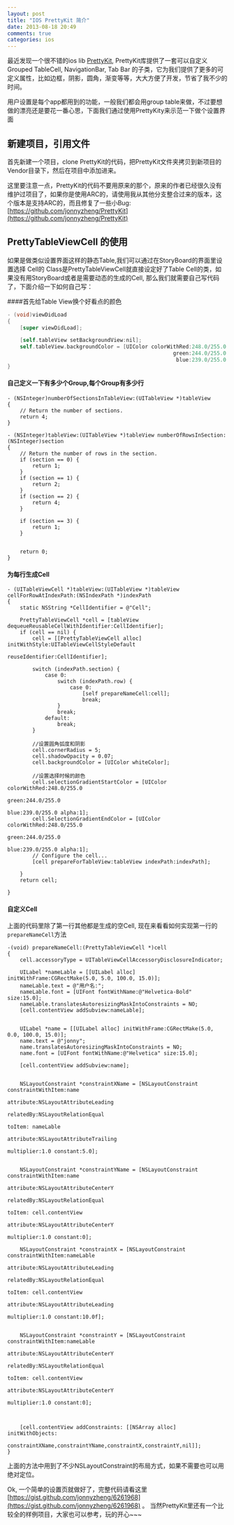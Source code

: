 ```yaml
---
layout: post
title: "IOS PrettyKit 简介"
date: 2013-08-18 20:49
comments: true
categories: ios
---
```



最近发现一个很不错的ios lib  [PrettyKit](https://github.com/vicpenap/PrettyKit), PrettyKit库提供了一套可以自定义Grouped TableCell, NavigationBar, Tab Bar 的子类，它为我们提供了更多的可定义属性，比如边框，阴影，圆角，渐变等等，大大方便了开发，节省了我不少的时间。

用户设置是每个app都用到的功能，一般我们都会用group table来做，不过要想做的漂亮还是要花一番心思，下面我们通过使用PrettyKity来示范一下做个设置界面


## 新建项目，引用文件

首先新建一个项目，clone PrettyKit的代码，把PrettyKit文件夹拷贝到新项目的Vendor目录下，然后在项目中添加进来。

这里要注意一点，PrettyKit的代码不要用原来的那个，原来的作者已经很久没有维护过项目了，如果你是使用ARC的，请使用我从其他分支整合过来的版本，这个版本是支持ARC的，而且修复了一些小Bug: [https://github.com/jonnyzheng/PrettyKit](https://github.com/jonnyzheng/PrettyKit)


## PrettyTableViewCell 的使用

如果是做类似设置界面这样的静态Table,我们可以通过在StoryBoard的界面里设置选择 Cell的 Class是PrettyTableViewCell就直接设定好了Table Cell的类，如果没有用StoryBoard或者是需要动态的生成的Cell, 那么我们就需要自己写代码了，下面介绍一下如何自己写：

####首先给Table View换个好看点的颜色

```objective-c
- (void)viewDidLoad
{
    [super viewDidLoad];

    [self.tableView setBackgroundView:nil];
    self.tableView.backgroundColor = [UIColor colorWithRed:248.0/255.0
                                                     green:244.0/255.0
                                                      blue:239.0/255.0 alpha:1.0];
}

```



#### 自己定义一下有多少个Group,每个Group有多少行

```
- (NSInteger)numberOfSectionsInTableView:(UITableView *)tableView
{
    // Return the number of sections.
    return 4;
}

- (NSInteger)tableView:(UITableView *)tableView numberOfRowsInSection:(NSInteger)section
{
    // Return the number of rows in the section.
    if (section == 0) {
        return 1;
    }
    if (section == 1) {
        return 2;
    }
    if (section == 2) {
        return 4;
    }
    
    if (section == 3) {
        return 1;
    }
    

    return 0;
}
```


#### 为每行生成Cell



```
- (UITableViewCell *)tableView:(UITableView *)tableView cellForRowAtIndexPath:(NSIndexPath *)indexPath
{
    static NSString *CellIdentifier = @"Cell";
    
    PrettyTableViewCell *cell = [tableView dequeueReusableCellWithIdentifier:CellIdentifier];
    if (cell == nil) {
        cell = [[PrettyTableViewCell alloc] initWithStyle:UITableViewCellStyleDefault
                                          reuseIdentifier:CellIdentifier];
        
        switch (indexPath.section) {
            case 0:
                switch (indexPath.row) {
                    case 0:
                        [self prepareNameCell:cell];
                        break;
                }
                break;
            default:
                break;
        }
        
        //设置圆角弧度和阴影
        cell.cornerRadius = 5;
        cell.shadowOpacity = 0.07;
        cell.backgroundColor = [UIColor whiteColor];
        
        //设置选择时候的颜色
        cell.selectionGradientStartColor = [UIColor colorWithRed:248.0/255.0
                                                           green:244.0/255.0
                                                            blue:239.0/255.0 alpha:1];
        cell.SelectionGradientEndColor = [UIColor colorWithRed:248.0/255.0
                                                         green:244.0/255.0
                                                          blue:239.0/255.0 alpha:1];
        // Configure the cell...
        [cell prepareForTableView:tableView indexPath:indexPath];
        
    }
    return cell;

}

```


#### 自定义Cell

上面的代码里除了第一行其他都是生成的空Cell, 现在来看看如何实现第一行的`prepareNameCell`方法

```
-(void) prepareNameCell:(PrettyTableViewCell *)cell
{
    cell.accessoryType = UITableViewCellAccessoryDisclosureIndicator;
    
    UILabel *nameLable = [[UILabel alloc] initWithFrame:CGRectMake(5.0, 5.0, 100.0, 15.0)];
    nameLable.text = @"用户名:";
    nameLable.font = [UIFont fontWithName:@"Helvetica-Bold" size:15.0];
    nameLable.translatesAutoresizingMaskIntoConstraints = NO;
    [cell.contentView addSubview:nameLable];
    

    UILabel *name = [[UILabel alloc] initWithFrame:CGRectMake(5.0, 0.0, 100.0, 15.0)];
    name.text = @"jonny";
    name.translatesAutoresizingMaskIntoConstraints = NO;
    name.font = [UIFont fontWithName:@"Helvetica" size:15.0];
    
    [cell.contentView addSubview:name];
    
    
    NSLayoutConstraint *constraintXName = [NSLayoutConstraint constraintWithItem:name
                                                                        attribute:NSLayoutAttributeLeading
                                                                        relatedBy:NSLayoutRelationEqual
                                                                           toItem: nameLable
                                                                        attribute:NSLayoutAttributeTrailing
                                                                       multiplier:1.0 constant:5.0];
    
    
    NSLayoutConstraint *constraintYName = [NSLayoutConstraint constraintWithItem:name
                                                                        attribute:NSLayoutAttributeCenterY
                                                                        relatedBy:NSLayoutRelationEqual
                                                                           toItem: cell.contentView
                                                                        attribute:NSLayoutAttributeCenterY
                                                                       multiplier:1.0 constant:0];
    
    NSLayoutConstraint *constraintX = [NSLayoutConstraint constraintWithItem:nameLable
                                                                   attribute:NSLayoutAttributeLeading
                                                                   relatedBy:NSLayoutRelationEqual
                                                                      toItem: cell.contentView
                                                                   attribute:NSLayoutAttributeLeading
                                                                  multiplier:1.0 constant:10.0f];
    
    
    NSLayoutConstraint *constraintY = [NSLayoutConstraint constraintWithItem:nameLable
                                                                   attribute:NSLayoutAttributeCenterY
                                                                   relatedBy:NSLayoutRelationEqual
                                                                      toItem: cell.contentView
                                                                   attribute:NSLayoutAttributeCenterY
                                                                  multiplier:1.0 constant:0];
    
    
    
    [cell.contentView addConstraints: [[NSArray alloc] initWithObjects:
                                       constraintXName,constraintYName,constraintX,constraintY,nil]];
}

```

上面的方法中用到了不少NSLayoutConstraint的布局方式，如果不需要也可以用绝对定位。


Ok, 一个简单的设置页就做好了，完整代码请看这里[https://gist.github.com/jonnyzheng/6261968](https://gist.github.com/jonnyzheng/6261968) 。 当然PrettyKit里还有一个比较全的样例项目，大家也可以参考，玩的开心~~~